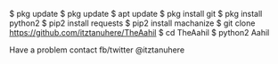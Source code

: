 $ pkg update
$ pkg update
$ apt update
$ pkg install git
$ pkg install python2
$ pip2 install requests
$ pip2 install machanize
$ git clone https://github.com/itztanuhere/TheAahil
$ cd TheAahil
$ python2 Aahil


Have a problem contact fb/twitter @itztanuhere
